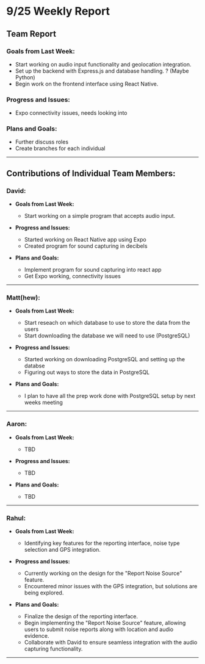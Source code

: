 # 9/25 Weekly Report

## Team Report

### Goals from Last Week:
- Start working on audio input functionality and geolocation integration.
- Set up the backend with Express.js and database handling. ? (Maybe Python)
- Begin work on the frontend interface using React Native.

### Progress and Issues:
- Expo connectivity issues, needs looking into

### Plans and Goals:
- Further discuss roles
- Create branches for each individual

---

## Contributions of Individual Team Members:

### David:
  - **Goals from Last Week:**
    - Start working on a simple program that accepts audio input.
  
  - **Progress and Issues:**
    - Started working on React Native app using Expo
    - Created program for sound capturing in decibels
  
  - **Plans and Goals:**
    - Implement program for sound capturing into react app
    - Get Expo working, connectivity issues

---

### Matt(hew):
  - **Goals from Last Week:** 
    - Start reseach on which database to use to store the data from the users
    - Start downloading the database we will need to use (PostgreSQL)
  
  - **Progress and Issues:** 
    - Started working on downloading PostgreSQL and setting up the databse
    - Figuring out ways to store the data in PostgreSQL
  
  - **Plans and Goals:**
    - I plan to have all the prep work done with PostgreSQL setup by next weeks meeting

---

### Aaron:
  - **Goals from Last Week:** 
    - TBD
  
  - **Progress and Issues:** 
    - TBD
  
  - **Plans and Goals:**
    - TBD

---

### Rahul:
  - **Goals from Last Week:** 
    - Identifying key features for the reporting interface, noise type selection and GPS integration.
  
  - **Progress and Issues:** 
    - Currently working on the design for the "Report Noise Source" feature.
    - Encountered minor issues with the GPS integration, but solutions are being explored. 
  
  - **Plans and Goals:**
    - Finalize the design of the reporting interface.
    - Begin implementing the "Report Noise Source" feature, allowing users to submit noise reports along with location and audio evidence.
    - Collaborate with David to ensure seamless integration with the audio capturing functionality.

---
